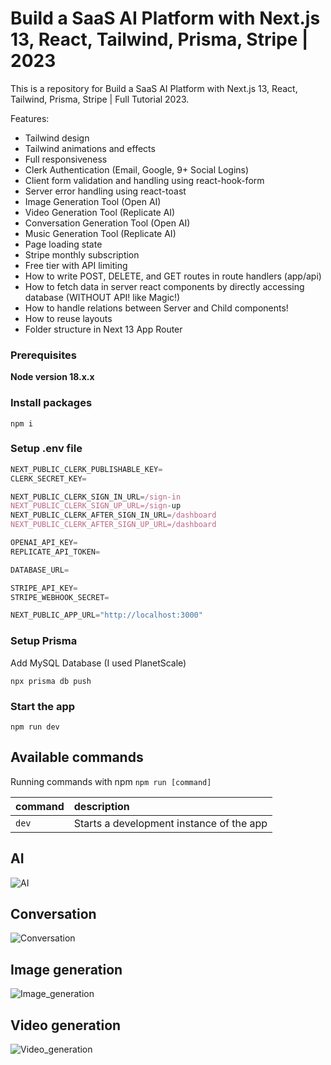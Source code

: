 # Build a SaaS AI Platform with Next.js 13, React, Tailwind, Prisma, Stripe | 2023

This is a repository for Build a SaaS AI Platform with Next.js 13, React, Tailwind, Prisma, Stripe | Full Tutorial 2023.

Features:

- Tailwind design
- Tailwind animations and effects
- Full responsiveness
- Clerk Authentication (Email, Google, 9+ Social Logins)
- Client form validation and handling using react-hook-form
- Server error handling using react-toast
- Image Generation Tool (Open AI)
- Video Generation Tool (Replicate AI)
- Conversation Generation Tool (Open AI)
- Music Generation Tool (Replicate AI)
- Page loading state
- Stripe monthly subscription
- Free tier with API limiting
- How to write POST, DELETE, and GET routes in route handlers (app/api)
- How to fetch data in server react components by directly accessing database (WITHOUT API! like Magic!)
- How to handle relations between Server and Child components!
- How to reuse layouts
- Folder structure in Next 13 App Router

### Prerequisites

**Node version 18.x.x**

### Install packages

```shell
npm i
```

### Setup .env file


```js
NEXT_PUBLIC_CLERK_PUBLISHABLE_KEY=
CLERK_SECRET_KEY=

NEXT_PUBLIC_CLERK_SIGN_IN_URL=/sign-in
NEXT_PUBLIC_CLERK_SIGN_UP_URL=/sign-up
NEXT_PUBLIC_CLERK_AFTER_SIGN_IN_URL=/dashboard
NEXT_PUBLIC_CLERK_AFTER_SIGN_UP_URL=/dashboard

OPENAI_API_KEY=
REPLICATE_API_TOKEN=

DATABASE_URL=

STRIPE_API_KEY=
STRIPE_WEBHOOK_SECRET=

NEXT_PUBLIC_APP_URL="http://localhost:3000"
```

### Setup Prisma

Add MySQL Database (I used PlanetScale)

```shell
npx prisma db push

```

### Start the app

```shell
npm run dev
```

## Available commands

Running commands with npm `npm run [command]`

| command         | description                              |
| :-------------- | :--------------------------------------- |
| `dev`           | Starts a development instance of the app |

## AI

![AI](https://cdn.discordapp.com/attachments/1083115321935798314/1181284455458013254/Capturar_select-area_20231204141944.png?ex=65807fe1&is=656e0ae1&hm=2b0ca19baf2177db4dacb4356426cab165a9575fe4d7d70b9426e7089c73c9f4&)

## Conversation

![Conversation](https://cdn.discordapp.com/attachments/1083115321935798314/1181284531756617809/image.png?ex=65807ff3&is=656e0af3&hm=8e5adbe0ced2d5cd4d78550640386288bb283d26e12e6403cc88548be1b2bbdb&)

## Image generation

![Image_generation](https://cdn.discordapp.com/attachments/1083115321935798314/1181284874280239265/Capturar_select-area_20231204142321.png?ex=65808045&is=656e0b45&hm=3f14867fe31d1d4ff3c2b56b87c796ee3488263ab559cef204bdc87e2d75b8f2&)

## Video generation

![Video_generation](https://cdn.discordapp.com/attachments/1083115321935798314/1181284974498955264/image.png?ex=6580805d&is=656e0b5d&hm=f9c655f56842825e3bb7a5dd1fcf9c5fb5128134d939756000f74f70e3a986c3&)